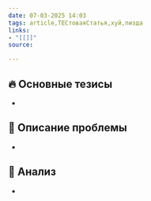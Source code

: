 ```yaml
---
date: 07-03-2025 14:03
tags: article,ТЕСтоваяСтатья,хуй,пизда
links: 
- "[[]]" 
source: 

---
```

## 🔥 Основные тезисы  
-  

## 📌 Описание проблемы  
-  

## 🔎 Анализ  
-  




